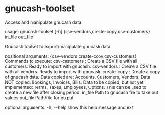 gnucash-toolset
===============

Access and manipulate gnucash data.

usage: gnucash-toolset [-h]
                       {csv-vendors,create-copy,csv-customers} in_file
                       out_file

Gnucash toolset to export/manipulate gnucash data

positional arguments:
  {csv-vendors,create-copy,csv-customers}
     Commands to execute:
     csv-customers  : Create a CSV file with all customers. Ready to import with gnucash.
     csv-vendors    : Create a CSV file with all vendors. Ready to import with gnucash.
     create-copy    : Create a copy of gnucash data. Data copied are: Accounts, Customers, Vendors.
                      Data NOT copied: Bookings, Invoices, Bills.
                      Data to be copied, but not yet implemented: Terms, Taxes, Employees, Options.
                      This can be used to create a new file after closing period.
  in_file               Path to gnucash file to take out values
  out_file              Path/file for output

optional arguments:
  -h, --help            show this help message and exit


